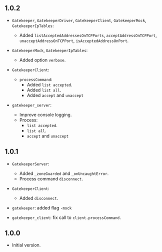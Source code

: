 ## 1.0.2

- `Gatekeeper`, `GatekeeperDriver`, `GatekeeperClient`, `GatekeeperMock`, `GatekeeperIpTables`:
  - Added `listAcceptedAddressesOnTCPPorts`, `acceptAddressOnTCPPort`, `unacceptAddressOnTCPPort`, `isAcceptedAddressOnPort`.

- `GatekeeperMock`, `GatekeeperIpTables`:
  - Added option `verbose`.

- `GatekeeperClient`:
  - `processCommand`:
    - Added `list accepted`.
    - Added `list all`.
    - Added `accept` and `unaccept`

- `gatekeeper_server`:
  - Improve console logging.
  - Process:
    - `list accepted`.
    - `list all`.
    - `accept` and `unaccept`

## 1.0.1

- `GatekeeperServer`:
  - Added `_zoneGuarded` and `_onUncaughtError`.
  - Process command `disconnect`.

- `GatekeeperClient`:
  - Added `disconnect`.

- `gatekeeper`: added flag `-mock`
- `gatekeeper_client`: fix call to `client.processCommand`.

## 1.0.0

- Initial version.
